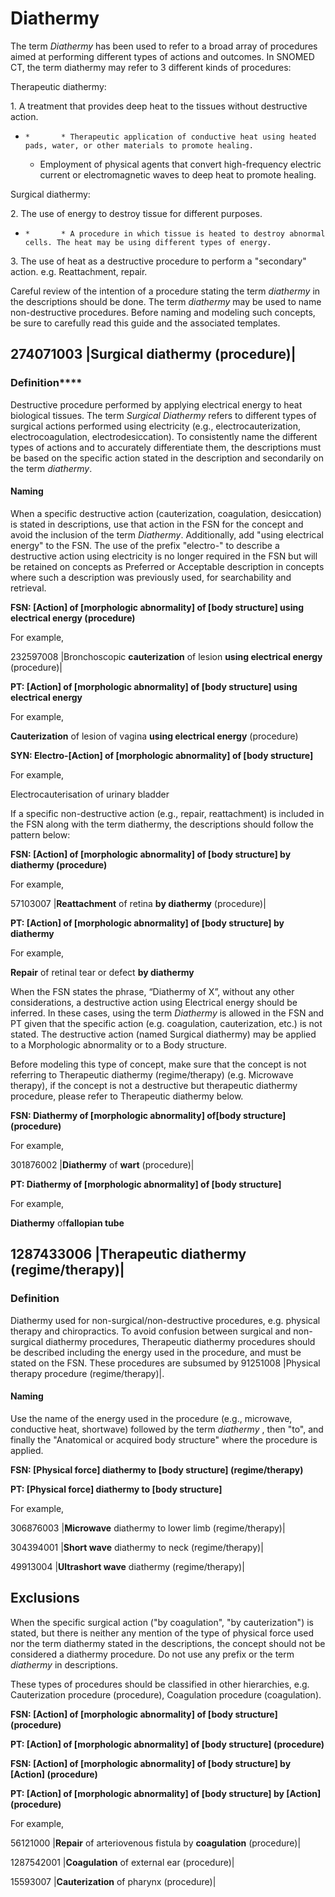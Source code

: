 # Diathermy

The term _Diathermy_ has been used to refer to a broad array of procedures aimed at performing different types of actions and outcomes. In SNOMED CT, the term diathermy may refer to 3 different kinds of procedures:

Therapeutic diathermy:

1\. A treatment that provides deep heat to the tissues without destructive action.

  *     *       * Therapeutic application of conductive heat using heated pads, water, or other materials to promote healing.
      * Employment of physical agents that convert high-frequency electric current or electromagnetic waves to deep heat to promote healing. 

Surgical diathermy:

2\. The use of energy to destroy tissue for different purposes. 

  *     *       * A procedure in which tissue is heated to destroy abnormal cells. The heat may be using different types of energy. 

3\. The use of heat as a destructive procedure to perform a "secondary" action. e.g. Reattachment, repair.

Careful review of the intention of a procedure stating the term _diathermy_ in the descriptions should be done. The term _diathermy_ may be used to name non-destructive procedures. Before naming and modeling such concepts, be sure to carefully read this guide and the associated templates.

  

## 274071003 |Surgical diathermy (procedure)|

### Definition****

Destructive procedure performed by applying electrical energy to heat biological tissues. The term _Surgical Diathermy_ refers to different types of surgical actions performed using electricity (e.g., electrocauterization, electrocoagulation, electrodesiccation). To consistently name the different types of actions and to accurately differentiate them, the descriptions must be based on the specific action stated in the description and secondarily on the term _diathermy_. 

#### **Naming**

When a specific destructive action (cauterization, coagulation, desiccation) is stated in descriptions, use that action in the FSN for the concept and avoid the inclusion of the term _Diathermy_. Additionally, add "using electrical energy" to the FSN. The use of the prefix "electro-" to describe a destructive action using electricity is no longer required in the FSN but will be retained on concepts as Preferred or Acceptable description in concepts where such a description was previously used, for searchability and retrieval.

**FSN: [Action] of [morphologic abnormality] of [body structure] using electrical energy (procedure)**

For example,

232597008 |Bronchoscopic **cauterization** of lesion **using electrical energy** (procedure)|

**PT: [Action] of [morphologic abnormality] of [body structure] using electrical energy**

For example,

**Cauterization** of lesion of vagina **using electrical energy** (procedure)

**SYN: Electro-[Action] of [morphologic abnormality] of [body structure]**

For example,

Electrocauterisation of urinary bladder

If a specific non-destructive action (e.g., repair, reattachment) is included in the FSN along with the term diathermy, the descriptions should follow the pattern below:

**FSN: [Action] of [morphologic abnormality] of [body structure] by diathermy (procedure)**

For example,

57103007 |**Reattachment** of retina **by diathermy** (procedure)|

**PT: [Action] of [morphologic abnormality] of [body structure] by diathermy**

For example,

**Repair** of retinal tear or defect **by diathermy**

When the FSN states the phrase, “Diathermy of X”, without any other considerations, a destructive action using Electrical energy should be inferred. In these cases, using the term _Diathermy_ is allowed in the FSN and PT given that the specific action (e.g. coagulation, cauterization, etc.) is not stated. The destructive action (named Surgical diathermy) may be applied to a Morphologic abnormality or to a Body structure.

Before modeling this type of concept, make sure that the concept is not referring to Therapeutic diathermy (regime/therapy) (e.g. Microwave therapy), if the concept is not a destructive but therapeutic diathermy procedure, please refer to Therapeutic diathermy below.

**FSN: Diathermy of [morphologic abnormality] of[body structure] (procedure)**

For example,

301876002 |**Diathermy** of **wart** (procedure)|

**PT: Diathermy of [morphologic abnormality] of [body structure]**

For example,

**Diathermy** of**fallopian tube**

## 1287433006 |Therapeutic diathermy (regime/therapy)|

### Definition 

Diathermy used for non-surgical/non-destructive procedures, e.g. physical therapy and chiropractics. To avoid confusion between surgical and non-surgical diathermy procedures, Therapeutic diathermy procedures should be described including the energy used in the procedure, and must be stated on the FSN. These procedures are subsumed by 91251008 |Physical therapy procedure (regime/therapy)|.

#### **Naming**

Use the name of the energy used in the procedure (e.g., microwave, conductive heat, shortwave) followed by the term _diathermy_ , then "to", and finally the "Anatomical or acquired body structure" where the procedure is applied.

**FSN: [Physical force] diathermy to [body structure] (regime/therapy)**

**PT: [Physical force] diathermy to [body structure]**

For example,

306876003 |**Microwave** diathermy to lower limb (regime/therapy)|

304394001 |**Short wave** diathermy to neck (regime/therapy)|

49913004 |**Ultrashort wave** diathermy (regime/therapy)|

## Exclusions

When the specific surgical action ("by coagulation", "by cauterization") is stated, but there is neither any mention of the type of physical force used nor the term diathermy stated in the descriptions, the concept should not be considered a diathermy procedure. Do not use any prefix or the term _diathermy_ in descriptions.

These types of procedures should be classified in other hierarchies, e.g. Cauterization procedure (procedure), Coagulation procedure (coagulation). 

**FSN: [Action] of [morphologic abnormality] of [body structure] (procedure)**

**PT: [Action] of [morphologic abnormality] of [body structure] (procedure)**

**FSN: [Action] of [morphologic abnormality] of [body structure] by [Action] (procedure)**

**PT: [Action] of [morphologic abnormality] of [body structure] by [Action] (procedure)**

For example,

56121000 |**Repair** of arteriovenous fistula by **coagulation** (procedure)|

1287542001 |**Coagulation** of external ear (procedure)|

15593007 |**Cauterization** of pharynx (procedure)|

